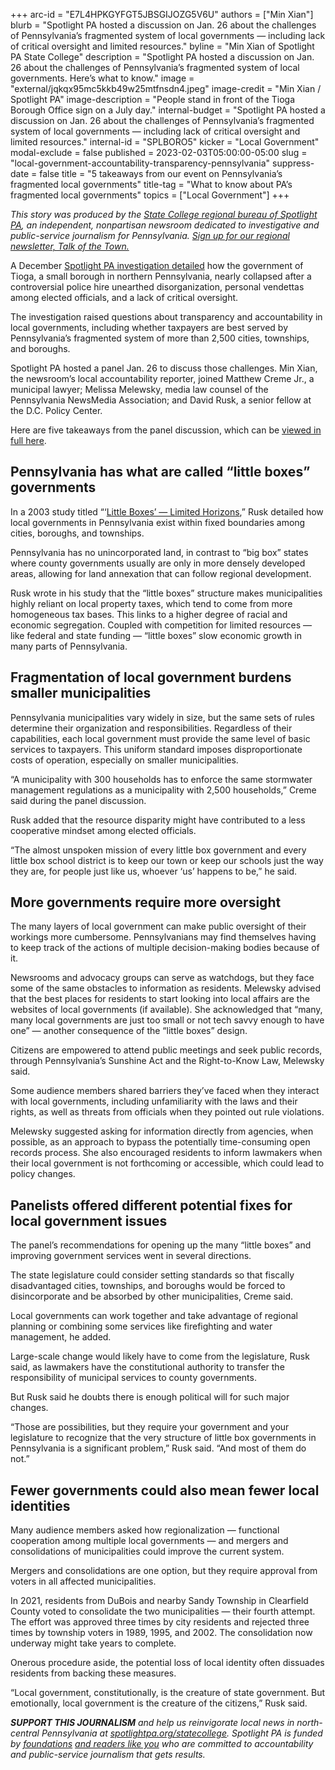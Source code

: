 +++
arc-id = "E7L4HPKGYFGT5JBSGIJOZG5V6U"
authors = ["Min Xian"]
blurb = "Spotlight PA hosted a discussion on Jan. 26 about the challenges of Pennsylvania’s fragmented system of local governments — including lack of critical oversight and limited resources."
byline = "Min Xian of Spotlight PA State College"
description = "Spotlight PA hosted a discussion on Jan. 26 about the challenges of Pennsylvania’s fragmented system of local governments. Here’s what to know."
image = "external/jqkqx95mc5kkb49w25mtfnsdn4.jpeg"
image-credit = "Min Xian / Spotlight PA"
image-description = "People stand in front of the Tioga Borough Office sign on a July day."
internal-budget = "Spotlight PA hosted a discussion on Jan. 26 about the challenges of Pennsylvania’s fragmented system of local governments — including lack of critical oversight and limited resources."
internal-id = "SPLBORO5"
kicker = "Local Government"
modal-exclude = false
published = 2023-02-03T05:00:00-05:00
slug = "local-government-accountability-transparency-pennsylvania"
suppress-date = false
title = "5 takeaways from our event on Pennsylvania’s fragmented local governments"
title-tag = "What to know about PA’s fragmented local governments"
topics = ["Local Government"]
+++

<i>This story was produced by the </i><a href="https://www.spotlightpa.org/statecollege"><i>State College regional bureau of Spotlight PA</i></a><i>, an independent, nonpartisan newsroom dedicated to investigative and public-service journalism for Pennsylvania. </i><a href="https://www.spotlightpa.org/newsletters/talkofthetown"><i>Sign up for our regional newsletter, Talk of the Town.</i></a>

A December <a href="https://www.spotlightpa.org/statecollege/2022/12/tamir-rice-timothy-loehmann-police-tioga-pa-pennsylvania/">Spotlight PA investigation detailed</a> how the government of Tioga, a small borough in northern Pennsylvania, nearly collapsed after a controversial police hire unearthed disorganization, personal vendettas among elected officials, and a lack of critical oversight.

The investigation raised questions about transparency and accountability in local governments, including whether taxpayers are best served by Pennsylvania’s fragmented system of more than 2,500 cities, townships, and boroughs.

Spotlight PA hosted a panel Jan. 26 to discuss those challenges. Min Xian, the newsroom’s local accountability reporter, joined Matthew Creme Jr., a municipal lawyer; Melissa Melewsky, media law counsel of the Pennsylvania NewsMedia Association; and David Rusk, a senior fellow at the D.C. Policy Center.

Here are five takeaways from the panel discussion, which can be <a href="https://www.spotlightpa.org/news/2023/01/tioga-tamir-rice-pennsylvania-local-accountability-event/">viewed in full here</a>.

<script src="https://www.spotlightpa.org/embed.js" async></script><div data-spl-embed-version="1" data-spl-src="https://www.spotlightpa.org/embeds/newsletter/?cta=Sign%20up%20for%20our%20new%20regional%20newsletter%2C%20%3Cb%3ETalk%20of%20the%20Town%3C%2Fb%3E%2C%20and%20get%20all%20the%20news%20and%20notes%20from%20State%20College%20and%20north-central%20PA.&button=Sign%20Up%20Now&preselect=state_college&eyebrow=DON'T%20MISS%20A%20BEAT"></div>

## Pennsylvania has what are called “little boxes” governments

In a 2003 study titled “‘<a href="https://www.brookings.edu/wp-content/uploads/2016/07/Rusk.pdf">Little Boxes’ — Limited Horizons</a>,” Rusk detailed how local governments in Pennsylvania exist within fixed boundaries among cities, boroughs, and townships.

Pennsylvania has no unincorporated land, in contrast to “big box” states where county governments usually are only in more densely developed areas, allowing for land annexation that can follow regional development.

Rusk wrote in his study that the “little boxes” structure makes municipalities highly reliant on local property taxes, which tend to come from more homogeneous tax bases. This links to a higher degree of racial and economic segregation. Coupled with competition for limited resources — like federal and state funding — “little boxes” slow economic growth in many parts of Pennsylvania.

## Fragmentation of local government burdens smaller municipalities

Pennsylvania municipalities vary widely in size, but the same sets of rules determine their organization and responsibilities. Regardless of their capabilities, each local government must provide the same level of basic services to taxpayers. This uniform standard imposes disproportionate costs of operation, especially on smaller municipalities.

“A municipality with 300 households has to enforce the same stormwater management regulations as a municipality with 2,500 households,” Creme said during the panel discussion.

Rusk added that the resource disparity might have contributed to a less cooperative mindset among elected officials.

“The almost unspoken mission of every little box government and every little box school district is to keep our town or keep our schools just the way they are, for people just like us, whoever ‘us’ happens to be,” he said.

## More governments require more oversight

The many layers of local government can make public oversight of their workings more cumbersome. Pennsylvanians may find themselves having to keep track of the actions of multiple decision-making bodies because of it.

Newsrooms and advocacy groups can serve as watchdogs, but they face some of the same obstacles to information as residents. Melewsky advised that the best places for residents to start looking into local affairs are the websites of local governments (if available). She acknowledged that “many, many local governments are just too small or not tech savvy enough to have one” — another consequence of the “little boxes” design.

Citizens are empowered to attend public meetings and seek public records, through Pennsylvania’s Sunshine Act and the Right-to-Know Law, Melewsky said.

Some audience members shared barriers they’ve faced when they interact with local governments, including unfamiliarity with the laws and their rights, as well as threats from officials when they pointed out rule violations.

Melewsky suggested asking for information directly from agencies, when possible, as an approach to bypass the potentially time-consuming open records process. She also encouraged residents to inform lawmakers when their local government is not forthcoming or accessible, which could lead to policy changes.

## Panelists offered different potential fixes for local government issues

The panel’s recommendations for opening up the many “little boxes” and improving government services went in several directions.

The state legislature could consider setting standards so that fiscally disadvantaged cities, townships, and boroughs would be forced to disincorporate and be absorbed by other municipalities, Creme said.

Local governments can work together and take advantage of regional planning or combining some services like firefighting and water management, he added.

Large-scale change would likely have to come from the legislature, Rusk said, as lawmakers have the constitutional authority to transfer the responsibility of municipal services to county governments.

But Rusk said he doubts there is enough political will for such major changes.

“Those are possibilities, but they require your government and your legislature to recognize that the very structure of little box governments in Pennsylvania is a significant problem,” Rusk said. “And most of them do not.”

<script src="https://www.spotlightpa.org/embed.js" async></script><div data-spl-embed-version="1" data-spl-src="https://www.spotlightpa.org/embeds/donate/"></div>

## Fewer governments could also mean fewer local identities

Many audience members asked how regionalization — functional cooperation among multiple local governments — and mergers and consolidations of municipalities could improve the current system.

Mergers and consolidations are one option, but they require approval from voters in all affected municipalities.

In 2021, residents from DuBois and nearby Sandy Township in Clearfield County voted to consolidate the two municipalities — their fourth attempt. The effort was approved three times by city residents and rejected three times by township voters in 1989, 1995, and 2002. The consolidation now underway might take years to complete.

Onerous procedure aside, the potential loss of local identity often dissuades residents from backing these measures.

“Local government, constitutionally, is the creature of state government. But emotionally, local government is the creature of the citizens,” Rusk said.

<i><b>SUPPORT THIS JOURNALISM</b></i><i> and help us reinvigorate local news in north-central Pennsylvania at </i><a href="https://spotlightpa.fundjournalism.org/donate?campaign=701Dn000000Ygq1IAC&utm_source=www.spotlightpa.org&utm_medium=statecollege:section&utm_campaign=statecollege:main"><i>spotlightpa.org/statecollege</i></a><i>. Spotlight PA is funded by </i><a href="https://www.spotlightpa.org/support"><i>foundations</i></a><i> </i><a href="https://www.spotlightpa.org/support"><i>and readers like you</i></a><i> who are committed to accountability and public-service journalism that gets results.</i>
